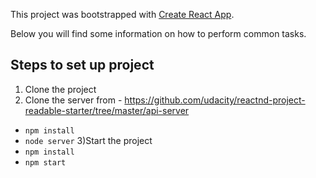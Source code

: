 This project was bootstrapped with [Create React App](https://github.com/facebookincubator/create-react-app).

Below you will find some information on how to perform common tasks.<br>

## Steps to set up project
1) Clone the project
2) Clone the server from - https://github.com/udacity/reactnd-project-readable-starter/tree/master/api-server
* `npm install`
* `node server`
3)Start the project
* `npm install`
* `npm start`
